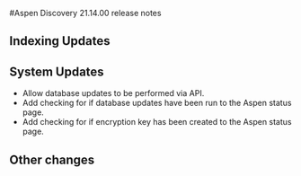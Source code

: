 #Aspen Discovery 21.14.00 release notes
## Indexing Updates

## System Updates
- Allow database updates to be performed via API. 
- Add checking for if database updates have been run to the Aspen status page.
- Add checking for if encryption key has been created to the Aspen status page.  

## Other changes

